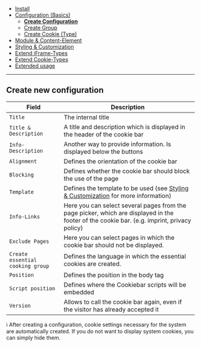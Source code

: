 - [Install](INSTALL.md)
- [Configuration (Basics)](BASICS.md)
    - [**Create Configuration**](CONFIGURATION.md)
    - [Create Group](GROUP.md)
    - [Create Cookie (Type)](COOKIE.md)
- [Module & Content-Element](MOD_CE.md)
- [Styling & Customization](CUSTOMIZATION.md)
- [Extend iFrame-Types](EXTEND_IFRAME.md)
- [Extend Cookie-Types](EXTEND_TYPE.md)
- [Extended usage](EXTENDED_USAGE.md)

---

## Create new configuration

Field | Description
---------- | -----------
`Title` | The internal title
`Title & Description` | A title and description which is displayed in the header of the cookie bar
`Info-Description` | Another way to provide information. Is displayed below the buttons
`Alignment` | Defines the orientation of the cookie bar
`Blocking` | Defines whether the cookie bar should block the use of the page
`Template` | Defines the template to be used (see [Styling & Customization](CUSTOMIZATION.md) for more information)
`Info-Links` | Here you can select several pages from the page picker, which are displayed in the footer of the cookie bar. (e.g. imprint, privacy policy)
`Exclude Pages` | Here you can select pages in which the cookie bar should not be displayed.
`Create essential cooking group` | Defines the language in which the essential cookies are created.
`Position` | Defines the position in the body tag
`Script position` | Defines where the Cookiebar scripts will be embedded
`Version` | Allows to call the cookie bar again, even if the visitor has already accepted it

ℹ After creating a configuration, cookie settings necessary for the system are automatically created. If you do not want to display system cookies, you can simply hide them.
